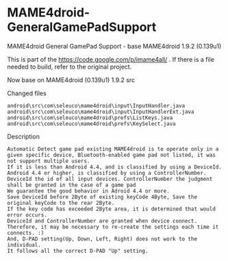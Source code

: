 # MAME4droid-GeneralGamePadSupport
MAME4droid General GamePad Support - base MAME4droid 1.9.2 (0.139u1)

This is part of the https://code.google.com/p/imame4all/ .
If there is a file needed to build, refer to the original project.

Now base on MAME4droid (0.139u1) 1.9.2 src

Changed files

	android\src\com\seleuco\mame4droid\input\InputHandler.java
	android\src\com\seleuco\mame4droid\input\InputHandlerExt.java
	android\src\com\seleuco\mame4droid\prefs\ListKeys.java
	android\src\com\seleuco\mame4droid\prefs\KeySelect.java
	
Description

	Automatic Detect game pad existing MAME4droid is to operate only in a given specific device, Bluetooth-enabled game pad not listed, it was not support multiple users.
	If it is less than Android 4.4, and is classified by using a DeviceId. Android 4.4 or higher, is classified by using a ControllerNumber.
	DeviceId the id of all input devices. ControllerNumber the judgment shall be granted in the case of a game pad
	We guarantee the good behavior in Adroid 4.4 or more.
	Save DeviceId before 2Byte of existing keyCode 4Byte, Save the original keyCode to the rear 2Byte.
	If the key code has exceeded 2Byte area, it is determined that would error occurs.
	DeviceId and ControllerNumber are granted when device connect.
	Therefore, it may be necessary to re-create the settings each time it connects. :)
	And, D-PAD setting(Up, Down, Left, Right) does not work to the individual.
	It follows all the correct D-PAD "Up" setting.
